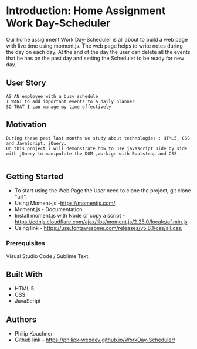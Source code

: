 # Introduction: Home Assignment Work Day-Scheduler

Our home assignment Work Day-Scheduler is all about to build a web page with live time using moment.js.
The web page helps to write notes during the day on each day. At the end of the day the user can delete all the events that he has on the past day and setting the Scheduler to be ready for new day. 


## User Story

```
AS AN employee with a busy schedule
I WANT to add important events to a daily planner
SO THAT I can manage my time effectively
```

## Motivation

```
During these past last months we study about technologies : HTML5, CSS and JavaScript, jQuery.
On this project i will demonstrate how to use javascript side by side with jQuery to manipulate the DOM ,workign with Bootstrap and CSS.


```
## Getting Started

* To start using the Web Page the User need to clone the project,
git clone "url".
*  Using Moment-js -https://momentjs.com/.
* Moment.js - Documentation.
* Install moment.js with Node or copy a script - https://cdnjs.cloudflare.com/ajax/libs/moment.js/2.25.0/locale/af.min.js
* Using link - https://use.fontawesome.com/releases/v5.8.1/css/all.css;

### Prerequisites

Visual Studio Code / Sublime Text.

## Built With

- HTML 5 
- CSS
- JavaScript

## Authors

- Philip Kouchner
- Github link - https://philipk-webdev.github.io/WorkDay-Scheduler/
